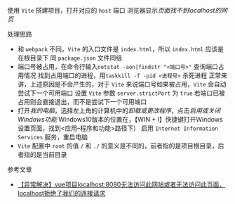 

使用 `Vite` 搭建项目，打开对应的 `host` 端口 浏览器显示*页面找不到localhost的网页*

处理思路
- 和 `webpack` 不同，`Vite` 的入口文件是 `index.html`，所以 `index.html` 应该是在根目录下
  同 `package.json` 文件同级
- 端口号被占用，在命令行输入`netstat -aon|findstr "<端口号>"` 查询端口占用情况
  找到占用端口的进程，用`taskkill -f -pid <进程号>` 杀死进程
  正常来讲，上述原因是不会产生的，对于 `Vite` 来说端口号如果被占用，`Vite` 会自动尝试下一个可用端口
  设置 `Vite` 参数 `server.strictPort` 为 `true` 若端口已被占用则会直接退出，而不是尝试下一个可用端口
- 打开*我的电脑*，选择左上角的计算机中的*卸载或更改程序*，点击*启用或关闭Windows功能*
  Windows10版本的位置在，【WIN + I】快捷键打开Windows设置页面，找到<应用–程序和功能>路径下）
  启用 `Internet Information Services` 服务，重启电脑
- `Vite` 配置中 `root` 的值 `/` 和 `./` 的意义是不同的，前者指的是项目根目录，后者指的是当前目录

参考文章
- [【异常解决】vue项目localhost:8080无法访问此网站或者无法访问此页面，localhost拒绝了我们的连接请求](http://t.csdnimg.cn/l2tbV)